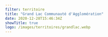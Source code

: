 ```yaml
---
filter: territoire
title: "Grand Lac Communauté d'Agglomération"
date: 2020-12-28T15:46:34Z
showTitle: true
logo: /images/territoires/grandlac.webp
---
```

